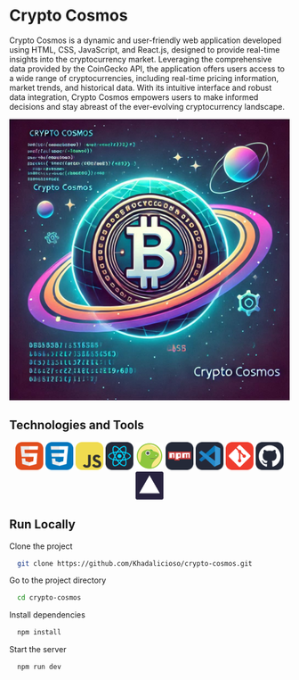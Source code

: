 # Crypto Cosmos

Crypto Cosmos is a dynamic and user-friendly web application developed using HTML, CSS, JavaScript, and React.js, designed to provide real-time insights into the cryptocurrency market. Leveraging the comprehensive data provided by the CoinGecko API, the application offers users access to a wide range of cryptocurrencies, including real-time pricing information, market trends, and historical data. With its intuitive interface and robust data integration, Crypto Cosmos empowers users to make informed decisions and stay abreast of the ever-evolving cryptocurrency landscape.

![Logo](/public/crypto-cosmos.png)

## Technologies and Tools

<div align="center">
  <img src="./public/icons/html.png" alt="HTML" width="50"> 
  <img src="./public/icons/css.png" alt="CSS" width="50"> 
  <img src="./public/icons/js.png" alt="JavaScript" width="50"> 
  <img src="./public/icons/react.png" alt="React" width="50"> 
  <img src="./public/icons/coingecko.png" alt="CoinGecko" width="50"> 
  <img src="./public/icons/npm.png" alt="NPM" width="50"> 
  <img src="./public/icons/vscode.png" alt="Visual Studio Code" width="50"> 
  <img src="./public/icons/git.png" alt="Git" width="50"> 
  <img src="./public/icons/github.png" alt="Github" width="50"> 
  <img src="./public/icons/vercel.png" alt="Vercel" width="50">
</div>

## Run Locally

Clone the project

```bash
  git clone https://github.com/Khadalicioso/crypto-cosmos.git
```

Go to the project directory

```bash
  cd crypto-cosmos
```

Install dependencies

```bash
  npm install
```

Start the server

```bash
  npm run dev
```

